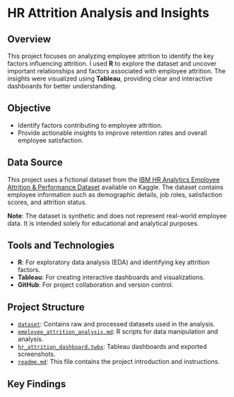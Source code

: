 # HR Attrition Analysis and Insights

## Overview
This project focuses on analyzing employee attrition to identify the key factors influencing attrition. I used **R** to explore the dataset and uncover important relationships and factors associated with employee attrition. The insights were visualized using **Tableau**, providing clear and interactive dashboards for better understanding.

## Objective
- Identify factors contributing to employee attrition.
- Provide actionable insights to improve retention rates and overall employee satisfaction.

## Data Source
This project uses a fictional dataset from the [IBM HR Analytics Employee Attrition & Performance Dataset](https://www.kaggle.com/datasets/pavansubhasht/ibm-hr-analytics-attrition-dataset) available on Kaggle. The dataset contains employee information such as demographic details, job roles, satisfaction scores, and attrition status.

**Note**: The dataset is synthetic and does not represent real-world employee data. It is intended solely for educational and analytical purposes.

## Tools and Technologies
- **R**: For exploratory data analysis (EDA) and identifying key attrition factors.
- **Tableau**: For creating interactive dashboards and visualizations.
- **GitHub**: For project collaboration and version control.

## Project Structure
- [`dataset`](https://github.com/quanggiang169/hr_attrtion_analysis/tree/main/dataset): Contains raw and processed datasets used in the analysis.
- [`employee_attrition_analysis.md`](https://github.com/quanggiang169/hr_attrtion_analysis/blob/main/employee_attrition_analysis.md): R scripts for data manipulation and analysis.
- [`hr_attrition_dashboard.twbx`](https://github.com/quanggiang169/hr_attrtion_analysis/blob/main/hr_attrition_dashboard.twbx): Tableau dashboards and exported screenshots.
- [`readme.md`](https://github.com/quanggiang169/hr_attrtion_analysis/blob/main/readme.md): This file contains the project introduction and instructions.
  
## Key Findings
